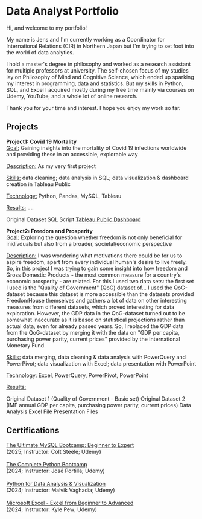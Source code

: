 # Data Analyst Portfolio
Hi, and welcome to my portfolio! 

My name is Jens and I'm currently working as a Coordinator for International Relations (CIR) in Northern Japan but I'm trying to set foot into the world of data analytics.

I hold a master's degree in philosophy and worked as a research assistant for multiple professors at university. The self-chosen focus of my studies lay on Philosophy of Mind and Cognitive Science, which ended up sparking my interest in programming, data and statistics. But my skills in Python, SQL, and Excel I acquired mostly during my free time mainly via courses on Udemy, YouTube, and a whole lot of online research.

Thank you for your time and interest.
I hope you enjoy my work so far.

## Projects
**Project1: Covid 19 Mortality**\
<ins>Goal:</ins> Gaining insights into the mortality of Covid 19 infections worldwide and providing these in an accessible, explorable way

<ins>Description:</ins> As my very first project

<ins>Skills:</ins> data cleaning; data analysis in SQL; data visualization & dashboard creation in Tableau Public

<ins>Technology:</ins> Python, Pandas, MySQL, Tableau

<ins>Results:</ins> ....

Original Dataset
SQL Script
[Tableau Public Dashboard](https://public.tableau.com/views/GlobalCovidDataDashboard_17386379658780/Dashboard1?:language=de-DE&:sid=&:redirect=auth&:display_count=n&:origin=viz_share_link)


**Project2: Freedom and Prosperity**\
<ins>Goal:</ins> Exploring the question whether freedom is not only beneficial for inidivduals but also from a broader, societal/economic perspective

<ins>Description:</ins> I was wondering what motivations there could be for us to aspire freedom, apart from every individual human's desire to live freely. So, in this project I was trying to gain some insight into how freedom and Gross Domestic Products - the most common measure for a country's economic prosperity - are related. For this I used two data sets: the first set I used is the "Quality of Government" (QoG) dataset of...
I used the QoG-dataset because this dataset is more accessible than the datasets provided FreedomHouse themselves and gathers a lot of data on other interesting measures from different datasets, which proved interesting for data exploration.
However, the GDP data in the QoG-dataset turned out to be somewhat inaccurate as it is based on statistical projections rather than actual data, even for already passed years. So, I replaced the GDP data from the QoG-dataset by merging it with the data on "GDP per capita, purchasing power parity, current prices" provided by the International Monetary Fund.

<ins>Skills:</ins> data merging, data cleaning & data analysis with PowerQuery and PowerPivot; data visualization with Excel; data presentation with PowerPoint

<ins>Technology:</ins> Excel, PowerQuery, PowerPivot, PowerPoint

<ins>Results:</ins> 

Original Dataset 1 (Quality of Government - Basic set)
Original Dataset 2 (IMF annual GDP per capita, purchasing power parity, current prices)
Data Analysis Excel File
Presentation Files

## Certifications
[The Ultimate MySQL Bootcamp: Beginner to Expert](https://www.udemy.com/certificate/UC-7aa27976-dc1b-4566-a78f-0af7e2cc9dcd/)\
(2025; Instructor: Colt Steele; Udemy)\
\
[The Complete Python Bootcamp](https://www.udemy.com/certificate/UC-ad958bff-147a-4029-959e-76ee3037e807/)\
(2024; Instructor: José Portilla; Udemy)\
\
[Python for Data Analysis & Visualization](https://www.udemy.com/certificate/UC-27c92129-57a4-4d3f-9abc-7647b1a333bf)\
(2024; Instructor: Malvik Vaghadia; Udemy)\
\
[Microsoft Excel - Excel from Beginner to Advanced](https://www.udemy.com/certificate/UC-7c1a8971-f457-4587-a8be-3f6fd3c8bb7a/)\
(2024; Instructor: Kyle Pew; Udemy)
